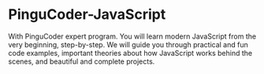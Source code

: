 # PinguCoder-JavaScript
With PinguCoder expert program. You will learn modern JavaScript from the very beginning, step-by-step. We will guide you through practical and fun code examples, important theories about how JavaScript works behind the scenes, and beautiful and complete projects.
